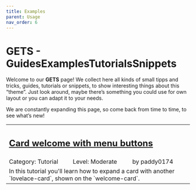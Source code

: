 ```yaml
---
title: Examples
parent: Usage
nav_order: 6
---
```

# [](#gets---guidesexamplestutorialssnippets)GETS - GuidesExamplesTutorialsSnippets

Welcome to our **GETS** page! We collect here all kinds of small tipps and tricks, guides, tutorials or snippets, to show interesting things about this “theme”. Just look around, maybe there’s something you could use for own layout or you can adapt it to your needs.

We are constantly expanding this page, so come back from time to time, to see what’s new!

<div class="table-wrapper">

<table>

<tbody>

<tr>

<td colspan="3">

## [Card welcome with menu buttons](/usage/examples/card_welcome_menu/)

</td>

</tr>

<tr>

<td>Category: Tutorial</td>

<td>Level: Moderate</td>

<td>by paddy0174</td>

</tr>

<tr>

<td colspan="3">In this tutorial you'll learn how to expand a card with another `lovelace-card`, shown on the `welcome-card`.</td>

</tr>

</tbody>

</table>

</div>